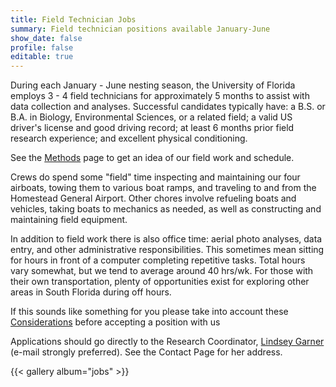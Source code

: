 ```yaml
---
title: Field Technician Jobs
summary: Field technician positions available January-June
show_date: false
profile: false
editable: true
---
```


During each January - June nesting season, the University of Florida employs 3 - 4 field technicians for approximately 5 months to assist with data collection and analyses. Successful candidates typically have: a B.S. or B.A. in Biology, Environmental Sciences, or a related field; a valid US driver's license and good driving record; at least 6 months prior field research experience; and excellent physical conditioning.

See the [Methods](../../study-design/methods) page to get an idea of our field work and schedule.

Crews do spend some "field" time inspecting and maintaining our four airboats, towing them to various boat ramps, and traveling to and from the Homestead General Airport. Other chores involve refueling boats and vehicles, taking boats to mechanics as needed, as well as constructing and maintaining field equipment.

In addition to field work there is also office time: aerial photo analyses, data entry, and other administrative responsibilities. This sometimes mean sitting for hours in front of a computer completing repetitive tasks. Total hours vary somewhat, but we tend to average around 40 hrs/wk. For those with their own transportation, plenty of opportunities exist for exploring other areas in South Florida during off hours.

If this sounds like something for you please take into account these [Considerations](considerations) before accepting a position with us

Applications should go directly to the Research Coordinator, [Lindsey Garner](mailto:everglades@weecology.org) (e-mail strongly preferred). See the Contact Page for her address.

{{< gallery album="jobs" >}}